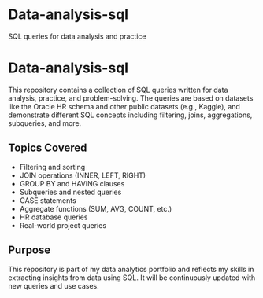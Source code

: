 # Data-analysis-sql
SQL queries for data analysis and practice
# Data-analysis-sql

This repository contains a collection of SQL queries written for data analysis, practice, and problem-solving. The queries are based on datasets like the Oracle HR schema and other public datasets (e.g., Kaggle), and demonstrate different SQL concepts including filtering, joins, aggregations, subqueries, and more.

## Topics Covered

- Filtering and sorting
- JOIN operations (INNER, LEFT, RIGHT)
- GROUP BY and HAVING clauses
- Subqueries and nested queries
- CASE statements
- Aggregate functions (SUM, AVG, COUNT, etc.)
- HR database queries
- Real-world project queries

## Purpose

This repository is part of my data analytics portfolio and reflects my skills in extracting insights from data using SQL. It will be continuously updated with new queries and use cases.

